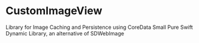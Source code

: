 # CustomImageView
Library for Image Caching and Persistence using CoreData
Small Pure Swift Dynamic Library, an alternative of SDWebImage
